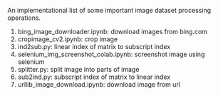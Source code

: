 An implementational list of some important image dataset processing operations.

1. bing_image_downloader.ipynb: download images from bing.com
2. cropimage_cv2.ipynb: crop image
3. ind2sub.py: linear index  of matrix to subscript index
4. selenium_img_screenshot_colab.ipynb: screenshot image using selenium
5. splitter.py: split image into parts of image
6. sub2ind.py: subscript index  of matrix to linear index
7. urllib_image_download.ipynb: download image from url
